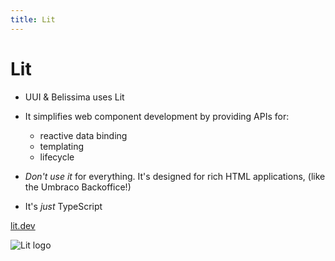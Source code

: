 ```yaml
---
title: Lit
---
```


# Lit

<div class="flex items-start">
  <div>

  - UUI & Belissima uses Lit
  - It simplifies web component development by providing APIs for:
    - reactive data binding
    - templating
    - <mdi-recycle/> lifecycle

  - _Don't use it_ for everything. It's  designed for rich HTML applications, (like the Umbraco Backoffice!)
  - It's *just* TypeScript

  <div class="mt-10">

  <mdi-link/> [lit.dev](https://lit.dev/)

  </div>
  </div>
  <img src="/lit.svg" class="m-10 w-70" alt="Lit logo" />
</div>

<!--
# Jason

It's JUST Typescript
-->
